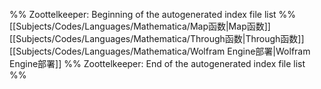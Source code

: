 %% Zoottelkeeper: Beginning of the autogenerated index file list  %%
 [[Subjects/Codes/Languages/Mathematica/Map函数|Map函数]]
 [[Subjects/Codes/Languages/Mathematica/Through函数|Through函数]]
 [[Subjects/Codes/Languages/Mathematica/Wolfram Engine部署|Wolfram Engine部署]]
%% Zoottelkeeper: End of the autogenerated index file list  %%
